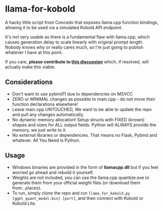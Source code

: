 # llama-for-kobold

A hacky little script from Concedo that exposes llama.cpp function bindings, allowing it to be used via a simulated Kobold API endpoint.

It's not very usable as there is a fundamental flaw with llama.cpp, which causes generation delay to scale linearly with original prompt length. Nobody knows why or really cares much, so I'm just going to publish whatever I have at this point.

If you care, **please contribute to [this discussion](https://github.com/ggerganov/llama.cpp/discussions/229)** which, if resolved, will actually make this viable.

## Considerations
- Don't want to use pybind11 due to dependencies on MSVCC
- ZERO or MINIMAL changes as possible to main.cpp - do not move their function declarations elsewhere!
- Leave main.cpp UNTOUCHED, We want to be able to update the repo and pull any changes automatically.
- No dynamic memory allocation! Setup structs with FIXED (known) shapes and sizes for ALL output fields. Python will ALWAYS provide the memory, we just write to it.
- No external libraries or dependencies. That means no Flask, Pybind and whatever. All You Need Is Python.

## Usage
- Windows binaries are provided in the form of **llamacpp.dll** but if you feel worried go ahead and rebuild it yourself.
- Weights are not included, you can use the llama.cpp quantize.exe to generate them from your official weight files (or download them from...places).
- To run, simply clone the repo and run `llama_for_kobold.py [ggml_quant_model.bin] [port]`, and then connect with Kobold or Kobold Lite.
